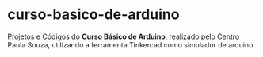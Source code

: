 # curso-basico-de-arduino
Projetos e Códigos do **Curso Básico de Arduino**, realizado pelo Centro Paula Souza, utilizando a ferramenta Tinkercad como simulador de arduino.
